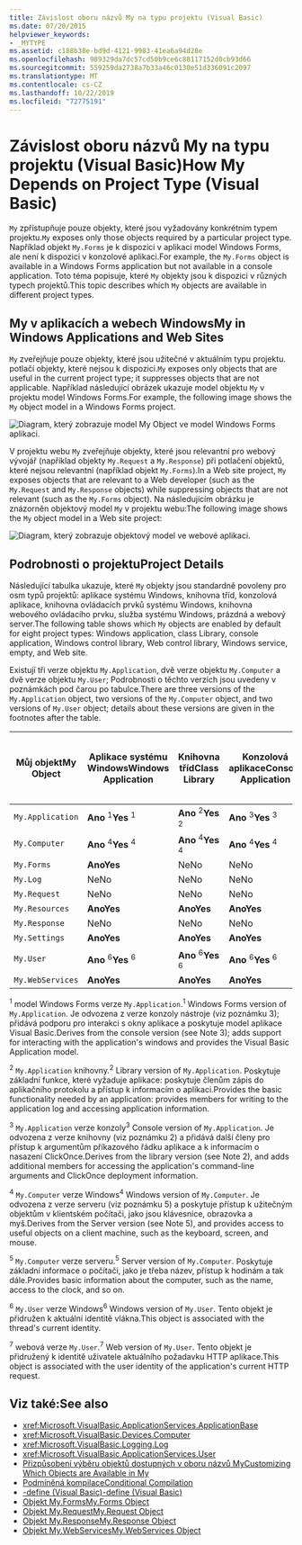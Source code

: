 ```yaml
---
title: Závislost oboru názvů My na typu projektu (Visual Basic)
ms.date: 07/20/2015
helpviewer_keywords:
- _MYTYPE
ms.assetid: c188b38e-bd9d-4121-9983-41ea6a94d28e
ms.openlocfilehash: 989329da7dc57cd50b9ce6c88117152d0cb93d66
ms.sourcegitcommit: 559259da2738a7b33a46c0130e51d336091c2097
ms.translationtype: MT
ms.contentlocale: cs-CZ
ms.lasthandoff: 10/22/2019
ms.locfileid: "72775191"
---
```

# <a name="how-my-depends-on-project-type-visual-basic"></a><span data-ttu-id="43d6a-102">Závislost oboru názvů My na typu projektu (Visual Basic)</span><span class="sxs-lookup"><span data-stu-id="43d6a-102">How My Depends on Project Type (Visual Basic)</span></span>
<span data-ttu-id="43d6a-103">`My` zpřístupňuje pouze objekty, které jsou vyžadovány konkrétním typem projektu.</span><span class="sxs-lookup"><span data-stu-id="43d6a-103">`My` exposes only those objects required by a particular project type.</span></span> <span data-ttu-id="43d6a-104">Například objekt `My.Forms` je k dispozici v aplikaci model Windows Forms, ale není k dispozici v konzolové aplikaci.</span><span class="sxs-lookup"><span data-stu-id="43d6a-104">For example, the `My.Forms` object is available in a Windows Forms application but not available in a console application.</span></span> <span data-ttu-id="43d6a-105">Toto téma popisuje, které `My` objekty jsou k dispozici v různých typech projektů.</span><span class="sxs-lookup"><span data-stu-id="43d6a-105">This topic describes which `My` objects are available in different project types.</span></span>  
  
## <a name="my-in-windows-applications-and-web-sites"></a><span data-ttu-id="43d6a-106">My v aplikacích a webech Windows</span><span class="sxs-lookup"><span data-stu-id="43d6a-106">My in Windows Applications and Web Sites</span></span>  
 <span data-ttu-id="43d6a-107">`My` zveřejňuje pouze objekty, které jsou užitečné v aktuálním typu projektu. potlačí objekty, které nejsou k dispozici.</span><span class="sxs-lookup"><span data-stu-id="43d6a-107">`My` exposes only objects that are useful in the current project type; it suppresses objects that are not applicable.</span></span> <span data-ttu-id="43d6a-108">Například následující obrázek ukazuje model objektu `My` v projektu model Windows Forms.</span><span class="sxs-lookup"><span data-stu-id="43d6a-108">For example, the following image shows the `My` object model in a Windows Forms project.</span></span>  
  
 ![Diagram, který zobrazuje model My Object ve model Windows Forms aplikaci.](./media/how-my-depends-on-project-type/my-object-model-windows-forms.png)  
  
 <span data-ttu-id="43d6a-110">V projektu webu `My` zveřejňuje objekty, které jsou relevantní pro webový vývojář (například objekty `My.Request` a `My.Response`) při potlačení objektů, které nejsou relevantní (například objekt `My.Forms`).</span><span class="sxs-lookup"><span data-stu-id="43d6a-110">In a Web site project, `My` exposes objects that are relevant to a Web developer (such as the `My.Request` and `My.Response` objects) while suppressing objects that are not relevant (such as the `My.Forms` object).</span></span> <span data-ttu-id="43d6a-111">Na následujícím obrázku je znázorněn objektový model `My` v projektu webu:</span><span class="sxs-lookup"><span data-stu-id="43d6a-111">The following image shows the `My` object model in a Web site project:</span></span>  
  
 ![Diagram, který zobrazuje objektový model ve webové aplikaci.](./media/how-my-depends-on-project-type/my-object-model-web.png)  
  
## <a name="project-details"></a><span data-ttu-id="43d6a-113">Podrobnosti o projektu</span><span class="sxs-lookup"><span data-stu-id="43d6a-113">Project Details</span></span>  
 <span data-ttu-id="43d6a-114">Následující tabulka ukazuje, které `My` objekty jsou standardně povoleny pro osm typů projektů: aplikace systému Windows, knihovna tříd, konzolová aplikace, knihovna ovládacích prvků systému Windows, knihovna webového ovládacího prvku, služba systému Windows, prázdná a webový server.</span><span class="sxs-lookup"><span data-stu-id="43d6a-114">The following table shows which `My` objects are enabled by default for eight project types: Windows application, class Library, console application, Windows control library, Web control library, Windows service, empty, and Web site.</span></span>  
  
 <span data-ttu-id="43d6a-115">Existují tři verze objektu `My.Application`, dvě verze objektu `My.Computer` a dvě verze objektu `My.User`; Podrobnosti o těchto verzích jsou uvedeny v poznámkách pod čarou po tabulce.</span><span class="sxs-lookup"><span data-stu-id="43d6a-115">There are three versions of the `My.Application` object, two versions of the `My.Computer` object, and two versions of `My.User` object; details about these versions are given in the footnotes after the table.</span></span>  
  
|<span data-ttu-id="43d6a-116">Můj objekt</span><span class="sxs-lookup"><span data-stu-id="43d6a-116">My Object</span></span>|<span data-ttu-id="43d6a-117">Aplikace systému Windows</span><span class="sxs-lookup"><span data-stu-id="43d6a-117">Windows Application</span></span>|<span data-ttu-id="43d6a-118">Knihovna tříd</span><span class="sxs-lookup"><span data-stu-id="43d6a-118">Class Library</span></span>|<span data-ttu-id="43d6a-119">Konzolová aplikace</span><span class="sxs-lookup"><span data-stu-id="43d6a-119">Console Application</span></span>|<span data-ttu-id="43d6a-120">Knihovna ovládacích prvků Windows</span><span class="sxs-lookup"><span data-stu-id="43d6a-120">Windows Control Library</span></span>|<span data-ttu-id="43d6a-121">Knihovna webového ovládacího prvku</span><span class="sxs-lookup"><span data-stu-id="43d6a-121">Web Control Library</span></span>|<span data-ttu-id="43d6a-122">Služba systému Windows</span><span class="sxs-lookup"><span data-stu-id="43d6a-122">Windows Service</span></span>|<span data-ttu-id="43d6a-123">Obsahovat</span><span class="sxs-lookup"><span data-stu-id="43d6a-123">Empty</span></span>|<span data-ttu-id="43d6a-124">Web</span><span class="sxs-lookup"><span data-stu-id="43d6a-124">Web Site</span></span>|  
|---|---|---|---|---|---|---|---|---|  
|`My.Application`|<span data-ttu-id="43d6a-125">**Ano** <sup>1</sup></span><span class="sxs-lookup"><span data-stu-id="43d6a-125">**Yes** <sup>1</sup></span></span>|<span data-ttu-id="43d6a-126">**Ano** <sup>2</sup></span><span class="sxs-lookup"><span data-stu-id="43d6a-126">**Yes** <sup>2</sup></span></span>|<span data-ttu-id="43d6a-127">**Ano** <sup>3</sup></span><span class="sxs-lookup"><span data-stu-id="43d6a-127">**Yes** <sup>3</sup></span></span>|<span data-ttu-id="43d6a-128">**Ano** <sup>2</sup></span><span class="sxs-lookup"><span data-stu-id="43d6a-128">**Yes** <sup>2</sup></span></span>|<span data-ttu-id="43d6a-129">Ne</span><span class="sxs-lookup"><span data-stu-id="43d6a-129">No</span></span>|<span data-ttu-id="43d6a-130">**Ano** <sup>3</sup></span><span class="sxs-lookup"><span data-stu-id="43d6a-130">**Yes** <sup>3</sup></span></span>|<span data-ttu-id="43d6a-131">Ne</span><span class="sxs-lookup"><span data-stu-id="43d6a-131">No</span></span>|<span data-ttu-id="43d6a-132">Ne</span><span class="sxs-lookup"><span data-stu-id="43d6a-132">No</span></span>|  
|`My.Computer`|<span data-ttu-id="43d6a-133">**Ano** <sup>4</sup></span><span class="sxs-lookup"><span data-stu-id="43d6a-133">**Yes** <sup>4</sup></span></span>|<span data-ttu-id="43d6a-134">**Ano** <sup>4</sup></span><span class="sxs-lookup"><span data-stu-id="43d6a-134">**Yes** <sup>4</sup></span></span>|<span data-ttu-id="43d6a-135">**Ano** <sup>4</sup></span><span class="sxs-lookup"><span data-stu-id="43d6a-135">**Yes** <sup>4</sup></span></span>|<span data-ttu-id="43d6a-136">**Ano** <sup>4</sup></span><span class="sxs-lookup"><span data-stu-id="43d6a-136">**Yes** <sup>4</sup></span></span>|<span data-ttu-id="43d6a-137">**Ano** <sup>5</sup></span><span class="sxs-lookup"><span data-stu-id="43d6a-137">**Yes** <sup>5</sup></span></span>|<span data-ttu-id="43d6a-138">**Ano** <sup>4</sup></span><span class="sxs-lookup"><span data-stu-id="43d6a-138">**Yes** <sup>4</sup></span></span>|<span data-ttu-id="43d6a-139">Ne</span><span class="sxs-lookup"><span data-stu-id="43d6a-139">No</span></span>|<span data-ttu-id="43d6a-140">**Ano** <sup>5</sup></span><span class="sxs-lookup"><span data-stu-id="43d6a-140">**Yes** <sup>5</sup></span></span>|  
|`My.Forms`|<span data-ttu-id="43d6a-141">**Ano**</span><span class="sxs-lookup"><span data-stu-id="43d6a-141">**Yes**</span></span>|<span data-ttu-id="43d6a-142">Ne</span><span class="sxs-lookup"><span data-stu-id="43d6a-142">No</span></span>|<span data-ttu-id="43d6a-143">Ne</span><span class="sxs-lookup"><span data-stu-id="43d6a-143">No</span></span>|<span data-ttu-id="43d6a-144">**Ano**</span><span class="sxs-lookup"><span data-stu-id="43d6a-144">**Yes**</span></span>|<span data-ttu-id="43d6a-145">Ne</span><span class="sxs-lookup"><span data-stu-id="43d6a-145">No</span></span>|<span data-ttu-id="43d6a-146">Ne</span><span class="sxs-lookup"><span data-stu-id="43d6a-146">No</span></span>|<span data-ttu-id="43d6a-147">Ne</span><span class="sxs-lookup"><span data-stu-id="43d6a-147">No</span></span>|<span data-ttu-id="43d6a-148">Ne</span><span class="sxs-lookup"><span data-stu-id="43d6a-148">No</span></span>|  
|`My.Log`|<span data-ttu-id="43d6a-149">Ne</span><span class="sxs-lookup"><span data-stu-id="43d6a-149">No</span></span>|<span data-ttu-id="43d6a-150">Ne</span><span class="sxs-lookup"><span data-stu-id="43d6a-150">No</span></span>|<span data-ttu-id="43d6a-151">Ne</span><span class="sxs-lookup"><span data-stu-id="43d6a-151">No</span></span>|<span data-ttu-id="43d6a-152">Ne</span><span class="sxs-lookup"><span data-stu-id="43d6a-152">No</span></span>|<span data-ttu-id="43d6a-153">Ne</span><span class="sxs-lookup"><span data-stu-id="43d6a-153">No</span></span>|<span data-ttu-id="43d6a-154">Ne</span><span class="sxs-lookup"><span data-stu-id="43d6a-154">No</span></span>|<span data-ttu-id="43d6a-155">Ne</span><span class="sxs-lookup"><span data-stu-id="43d6a-155">No</span></span>|<span data-ttu-id="43d6a-156">**Ano**</span><span class="sxs-lookup"><span data-stu-id="43d6a-156">**Yes**</span></span>|  
|`My.Request`|<span data-ttu-id="43d6a-157">Ne</span><span class="sxs-lookup"><span data-stu-id="43d6a-157">No</span></span>|<span data-ttu-id="43d6a-158">Ne</span><span class="sxs-lookup"><span data-stu-id="43d6a-158">No</span></span>|<span data-ttu-id="43d6a-159">Ne</span><span class="sxs-lookup"><span data-stu-id="43d6a-159">No</span></span>|<span data-ttu-id="43d6a-160">Ne</span><span class="sxs-lookup"><span data-stu-id="43d6a-160">No</span></span>|<span data-ttu-id="43d6a-161">Ne</span><span class="sxs-lookup"><span data-stu-id="43d6a-161">No</span></span>|<span data-ttu-id="43d6a-162">Ne</span><span class="sxs-lookup"><span data-stu-id="43d6a-162">No</span></span>|<span data-ttu-id="43d6a-163">Ne</span><span class="sxs-lookup"><span data-stu-id="43d6a-163">No</span></span>|<span data-ttu-id="43d6a-164">**Ano**</span><span class="sxs-lookup"><span data-stu-id="43d6a-164">**Yes**</span></span>|  
|`My.Resources`|<span data-ttu-id="43d6a-165">**Ano**</span><span class="sxs-lookup"><span data-stu-id="43d6a-165">**Yes**</span></span>|<span data-ttu-id="43d6a-166">**Ano**</span><span class="sxs-lookup"><span data-stu-id="43d6a-166">**Yes**</span></span>|<span data-ttu-id="43d6a-167">**Ano**</span><span class="sxs-lookup"><span data-stu-id="43d6a-167">**Yes**</span></span>|<span data-ttu-id="43d6a-168">**Ano**</span><span class="sxs-lookup"><span data-stu-id="43d6a-168">**Yes**</span></span>|<span data-ttu-id="43d6a-169">**Ano**</span><span class="sxs-lookup"><span data-stu-id="43d6a-169">**Yes**</span></span>|<span data-ttu-id="43d6a-170">**Ano**</span><span class="sxs-lookup"><span data-stu-id="43d6a-170">**Yes**</span></span>|<span data-ttu-id="43d6a-171">Ne</span><span class="sxs-lookup"><span data-stu-id="43d6a-171">No</span></span>|<span data-ttu-id="43d6a-172">Ne</span><span class="sxs-lookup"><span data-stu-id="43d6a-172">No</span></span>|  
|`My.Response`|<span data-ttu-id="43d6a-173">Ne</span><span class="sxs-lookup"><span data-stu-id="43d6a-173">No</span></span>|<span data-ttu-id="43d6a-174">Ne</span><span class="sxs-lookup"><span data-stu-id="43d6a-174">No</span></span>|<span data-ttu-id="43d6a-175">Ne</span><span class="sxs-lookup"><span data-stu-id="43d6a-175">No</span></span>|<span data-ttu-id="43d6a-176">Ne</span><span class="sxs-lookup"><span data-stu-id="43d6a-176">No</span></span>|<span data-ttu-id="43d6a-177">Ne</span><span class="sxs-lookup"><span data-stu-id="43d6a-177">No</span></span>|<span data-ttu-id="43d6a-178">Ne</span><span class="sxs-lookup"><span data-stu-id="43d6a-178">No</span></span>|<span data-ttu-id="43d6a-179">Ne</span><span class="sxs-lookup"><span data-stu-id="43d6a-179">No</span></span>|<span data-ttu-id="43d6a-180">**Ano**</span><span class="sxs-lookup"><span data-stu-id="43d6a-180">**Yes**</span></span>|  
|`My.Settings`|<span data-ttu-id="43d6a-181">**Ano**</span><span class="sxs-lookup"><span data-stu-id="43d6a-181">**Yes**</span></span>|<span data-ttu-id="43d6a-182">**Ano**</span><span class="sxs-lookup"><span data-stu-id="43d6a-182">**Yes**</span></span>|<span data-ttu-id="43d6a-183">**Ano**</span><span class="sxs-lookup"><span data-stu-id="43d6a-183">**Yes**</span></span>|<span data-ttu-id="43d6a-184">**Ano**</span><span class="sxs-lookup"><span data-stu-id="43d6a-184">**Yes**</span></span>|<span data-ttu-id="43d6a-185">**Ano**</span><span class="sxs-lookup"><span data-stu-id="43d6a-185">**Yes**</span></span>|<span data-ttu-id="43d6a-186">**Ano**</span><span class="sxs-lookup"><span data-stu-id="43d6a-186">**Yes**</span></span>|<span data-ttu-id="43d6a-187">Ne</span><span class="sxs-lookup"><span data-stu-id="43d6a-187">No</span></span>|<span data-ttu-id="43d6a-188">Ne</span><span class="sxs-lookup"><span data-stu-id="43d6a-188">No</span></span>|  
|`My.User`|<span data-ttu-id="43d6a-189">**Ano** <sup>6</sup></span><span class="sxs-lookup"><span data-stu-id="43d6a-189">**Yes** <sup>6</sup></span></span>|<span data-ttu-id="43d6a-190">**Ano** <sup>6</sup></span><span class="sxs-lookup"><span data-stu-id="43d6a-190">**Yes** <sup>6</sup></span></span>|<span data-ttu-id="43d6a-191">**Ano** <sup>6</sup></span><span class="sxs-lookup"><span data-stu-id="43d6a-191">**Yes** <sup>6</sup></span></span>|<span data-ttu-id="43d6a-192">**Ano** <sup>6</sup></span><span class="sxs-lookup"><span data-stu-id="43d6a-192">**Yes** <sup>6</sup></span></span>|<span data-ttu-id="43d6a-193">**Ano** <sup>7</sup></span><span class="sxs-lookup"><span data-stu-id="43d6a-193">**Yes** <sup>7</sup></span></span>|<span data-ttu-id="43d6a-194">**Ano** <sup>6</sup></span><span class="sxs-lookup"><span data-stu-id="43d6a-194">**Yes** <sup>6</sup></span></span>|<span data-ttu-id="43d6a-195">Ne</span><span class="sxs-lookup"><span data-stu-id="43d6a-195">No</span></span>|<span data-ttu-id="43d6a-196">**Ano** <sup>7</sup></span><span class="sxs-lookup"><span data-stu-id="43d6a-196">**Yes** <sup>7</sup></span></span>|  
|`My.WebServices`|<span data-ttu-id="43d6a-197">**Ano**</span><span class="sxs-lookup"><span data-stu-id="43d6a-197">**Yes**</span></span>|<span data-ttu-id="43d6a-198">**Ano**</span><span class="sxs-lookup"><span data-stu-id="43d6a-198">**Yes**</span></span>|<span data-ttu-id="43d6a-199">**Ano**</span><span class="sxs-lookup"><span data-stu-id="43d6a-199">**Yes**</span></span>|<span data-ttu-id="43d6a-200">**Ano**</span><span class="sxs-lookup"><span data-stu-id="43d6a-200">**Yes**</span></span>|<span data-ttu-id="43d6a-201">**Ano**</span><span class="sxs-lookup"><span data-stu-id="43d6a-201">**Yes**</span></span>|<span data-ttu-id="43d6a-202">**Ano**</span><span class="sxs-lookup"><span data-stu-id="43d6a-202">**Yes**</span></span>|<span data-ttu-id="43d6a-203">Ne</span><span class="sxs-lookup"><span data-stu-id="43d6a-203">No</span></span>|<span data-ttu-id="43d6a-204">Ne</span><span class="sxs-lookup"><span data-stu-id="43d6a-204">No</span></span>|  
  
 <span data-ttu-id="43d6a-205"><sup>1</sup> model Windows Forms verze `My.Application`.</span><span class="sxs-lookup"><span data-stu-id="43d6a-205"><sup>1</sup> Windows Forms version of `My.Application`.</span></span> <span data-ttu-id="43d6a-206">Je odvozena z verze konzoly nástroje (viz poznámku 3); přidává podporu pro interakci s okny aplikace a poskytuje model aplikace Visual Basic.</span><span class="sxs-lookup"><span data-stu-id="43d6a-206">Derives from the console version (see Note 3); adds support for interacting with the application's windows and provides the Visual Basic Application model.</span></span>  
  
 <span data-ttu-id="43d6a-207"><sup>2</sup> `My.Application` knihovny.</span><span class="sxs-lookup"><span data-stu-id="43d6a-207"><sup>2</sup> Library version of `My.Application`.</span></span> <span data-ttu-id="43d6a-208">Poskytuje základní funkce, které vyžaduje aplikace: poskytuje členům zápis do aplikačního protokolu a přístup k informacím o aplikaci.</span><span class="sxs-lookup"><span data-stu-id="43d6a-208">Provides the basic functionality needed by an application: provides members for writing to the application log and accessing application information.</span></span>  
  
 <span data-ttu-id="43d6a-209"><sup>3</sup> `My.Application` verze konzoly</span><span class="sxs-lookup"><span data-stu-id="43d6a-209"><sup>3</sup> Console version of `My.Application`.</span></span> <span data-ttu-id="43d6a-210">Je odvozena z verze knihovny (viz poznámku 2) a přidává další členy pro přístup k argumentům příkazového řádku aplikace a k informacím o nasazení ClickOnce.</span><span class="sxs-lookup"><span data-stu-id="43d6a-210">Derives from the library version (see Note 2), and adds additional members for accessing the application's command-line arguments and ClickOnce deployment information.</span></span>  
  
 <span data-ttu-id="43d6a-211"><sup>4</sup> `My.Computer` verze Windows</span><span class="sxs-lookup"><span data-stu-id="43d6a-211"><sup>4</sup> Windows version of `My.Computer`.</span></span> <span data-ttu-id="43d6a-212">Je odvozena z verze serveru (viz poznámku 5) a poskytuje přístup k užitečným objektům v klientském počítači, jako jsou klávesnice, obrazovka a myš.</span><span class="sxs-lookup"><span data-stu-id="43d6a-212">Derives from the Server version (see Note 5), and provides access to useful objects on a client machine, such as the keyboard, screen, and mouse.</span></span>  
  
 <span data-ttu-id="43d6a-213"><sup>5</sup> `My.Computer` verze serveru.</span><span class="sxs-lookup"><span data-stu-id="43d6a-213"><sup>5</sup> Server version of `My.Computer`.</span></span> <span data-ttu-id="43d6a-214">Poskytuje základní informace o počítači, jako je třeba název, přístup k hodinám a tak dále.</span><span class="sxs-lookup"><span data-stu-id="43d6a-214">Provides basic information about the computer, such as the name, access to the clock, and so on.</span></span>  
  
 <span data-ttu-id="43d6a-215"><sup>6</sup> `My.User` verze Windows</span><span class="sxs-lookup"><span data-stu-id="43d6a-215"><sup>6</sup> Windows version of `My.User`.</span></span> <span data-ttu-id="43d6a-216">Tento objekt je přidružen k aktuální identitě vlákna.</span><span class="sxs-lookup"><span data-stu-id="43d6a-216">This object is associated with the thread's current identity.</span></span>  
  
 <span data-ttu-id="43d6a-217"><sup>7</sup> webová verze `My.User`.</span><span class="sxs-lookup"><span data-stu-id="43d6a-217"><sup>7</sup> Web version of `My.User`.</span></span> <span data-ttu-id="43d6a-218">Tento objekt je přidružený k identitě uživatele aktuálního požadavku HTTP aplikace.</span><span class="sxs-lookup"><span data-stu-id="43d6a-218">This object is associated with the user identity of the application's current HTTP request.</span></span>  
  
## <a name="see-also"></a><span data-ttu-id="43d6a-219">Viz také:</span><span class="sxs-lookup"><span data-stu-id="43d6a-219">See also</span></span>

- <xref:Microsoft.VisualBasic.ApplicationServices.ApplicationBase>
- <xref:Microsoft.VisualBasic.Devices.Computer>
- <xref:Microsoft.VisualBasic.Logging.Log>
- <xref:Microsoft.VisualBasic.ApplicationServices.User>
- [<span data-ttu-id="43d6a-220">Přizpůsobení výběru objektů dostupných v oboru názvů My</span><span class="sxs-lookup"><span data-stu-id="43d6a-220">Customizing Which Objects are Available in My</span></span>](../../../visual-basic/developing-apps/customizing-extending-my/customizing-which-objects-are-available-in-my.md)
- [<span data-ttu-id="43d6a-221">Podmíněná kompilace</span><span class="sxs-lookup"><span data-stu-id="43d6a-221">Conditional Compilation</span></span>](../../../visual-basic/programming-guide/program-structure/conditional-compilation.md)
- [<span data-ttu-id="43d6a-222">-define (Visual Basic)</span><span class="sxs-lookup"><span data-stu-id="43d6a-222">-define (Visual Basic)</span></span>](../../../visual-basic/reference/command-line-compiler/define.md)
- [<span data-ttu-id="43d6a-223">Objekt My.Forms</span><span class="sxs-lookup"><span data-stu-id="43d6a-223">My.Forms Object</span></span>](../../../visual-basic/language-reference/objects/my-forms-object.md)
- [<span data-ttu-id="43d6a-224">Objekt My.Request</span><span class="sxs-lookup"><span data-stu-id="43d6a-224">My.Request Object</span></span>](../../../visual-basic/language-reference/objects/my-request-object.md)
- [<span data-ttu-id="43d6a-225">Objekt My.Response</span><span class="sxs-lookup"><span data-stu-id="43d6a-225">My.Response Object</span></span>](../../../visual-basic/language-reference/objects/my-response-object.md)
- [<span data-ttu-id="43d6a-226">Objekt My.WebServices</span><span class="sxs-lookup"><span data-stu-id="43d6a-226">My.WebServices Object</span></span>](../../../visual-basic/language-reference/objects/my-webservices-object.md)
